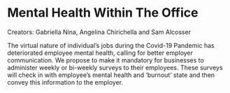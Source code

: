 # Mental Health Within The Office
Creators: Gabriella Nina, Angelina Chirichella and Sam Alcosser

The virtual nature of individual’s 
jobs during the Covid-19 Pandemic has 
deteriorated employee mental health, 
calling for better employer communication. 
We propose to make it mandatory for 
businesses to administer weekly or bi-weekly 
surveys to their employees. These surveys will 
check in with employee’s mental health and 
‘burnout’ state and  then convey this 
information to the employer.
